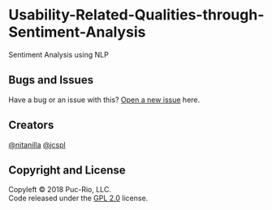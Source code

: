 # Usability-Related-Qualities-through-Sentiment-Analysis
Sentiment Analysis using NLP

## Bugs and Issues
Have a bug or an issue with this? [Open a new issue](https://github.com/nitanilla/Usability-Related-Qualities-through-Sentiment-Analysis/issues) here.

## Creators
[@nitanilla](https://github.com/nitanilla)
[@jcspl](https://github.com/jcspl)

## Copyright and License

Copyleft © 2018 Puc-Rio, LLC.  
Code released under the [GPL 2.0](https://github.com/nitanilla/corpus-retrieval/blob/master/LICENSE) license.


